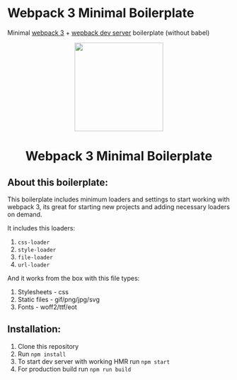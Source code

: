 # Webpack 3 Minimal Boilerplate
Minimal [webpack 3](https://github.com/webpack/webpack) + [wepback dev server](https://github.com/webpack/webpack-dev-server) boilerplate (without babel)

<div align="center">
  <a href="https://github.com/webpack/webpack">
    <img width="200" height="200"
      src="https://webpack.js.org/assets/icon-square-big.svg">
  </a>
  <h1>Webpack 3 Minimal Boilerplate</h1>
</div>

## About this boilerplate:

This boilerplate includes minimum loaders and settings to start working with webpack 3, its great for starting new projects and adding necessary loaders on demand.

It includes this loaders:

1. ```css-loader```
2. ```style-loader```
3. ```file-loader```
4. ```url-loader```

And it works from the box with this file types:

1. Stylesheets - css
2. Static files - gif/png/jpg/svg
3. Fonts - woff2/ttf/eot

## Installation:

1. Clone this repository
2. Run ```npm install ```
3. To start dev server with working HMR run ``` npm start ```
4. For production build run ``` npm run build ```

